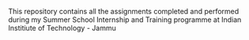 This repository contains all the assignments completed and performed during my Summer School Internship and Training programme at Indian Institiute of Technology - Jammu
